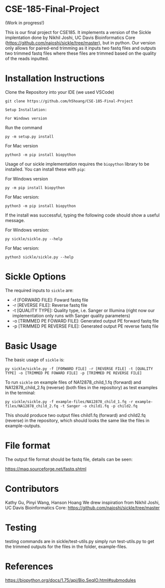 # CSE-185-Final-Project
(Work in progress!)

This is our final project for CSE185. It implements a version of the Sickle implentation done by Nikhil Joshi, UC Davis Bioinformatics Core (https://github.com/najoshi/sickle/tree/master), but in python. Our version only allows for paired-end trimming as it inputs two fastq files and outputs two trimmed fastq files where these files are trimmed based on the quality of the reads inputted. 

# Installation Instructions
Clone the Repository into your IDE (we used VSCode)
```
git clone https://github.com/h5hoang/CSE-185-Final-Project

Setup Installation: 

For Windows version
``` 
Run the command
```
py -m setup.py install    
```
For Mac version 
```
python3 -m pip install biopython
```

Usage of our sickle implementation requires the `biopython` library to be installed. You can install these with `pip`:

For Windows version
```
py -m pip install biopython
```
For Mac version:
```
python3 -m pip install biopython
```

If the install was successful, typing the following code should show a useful message.

For Windows version:
```
py sickle/sickle.py --help 
```
For Mac version:
```
python3 sickle/sickle.py --help
```

# Sickle Options
The required inputs to `sickle` are: 
- -f [FORWARD FILE]: Foward fastq file
- -r [REVERSE FILE]: Reverse fastq file
- -t [QUALITY TYPE]: Quality type, i.e. Sanger or Illumina (right now our implementation only runs with Sanger quality parameters)
- -o [TRIMMED PE FOWARD FILE]: Generated output PE forward fastq file
- -p [TRIMMED PE REVERSE FILE]: Generated output PE reverse fastq file

# Basic Usage
The basic usage of `sickle` is:
```
py sickle/sickle.py -f [FORWARD FILE] -r [REVERSE FILE] -t [QUALITY TYPE] -o [TRIMMED PE FOWARD FILE] -p [TRIMMED PE REVERSE FILE] 
```
To run `sickle` on example files of NA12878_child_1.fq (forward) and NA12878_child_2.fq (reverse) (both files in the repository) as test examples in the terminal:
```
py sickle/sickle.py -f example-files/NA12878_child_1.fq -r example-files/NA12878_child_2.fq -t Sanger -o child1.fq -p child2.fq
```
This should produce two output files child1.fq (forward) and child2.fq (reverse) in the repository, which should looks the same like the files in example-outputs.

# File format
The output file format should be fastq file, details can be seen:

https://maq.sourceforge.net/fastq.shtml

# Contributors
Kathy Gu, Pinyi Wang, Hanson Hoang
We drew inspiration from Nikhil Joshi, UC Davis Bioinformatics Core: https://github.com/najoshi/sickle/tree/master

# Testing
testing commands are in sickle/test-utils.py
simply run test-utils.py to get the trimmed outputs for the files in the folder, example-files.  

# References
https://biopython.org/docs/1.75/api/Bio.SeqIO.html#submodules 